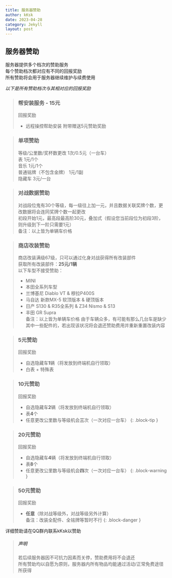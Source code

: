 ```yaml
---
title: 服务器赞助
author: kKsk
date: 2023-04-28
category: Jekyll
layout: post
---
```


## 服务器赞助

服务器提供多个档次的赞助服务  
每个赞助档次都对应有不同的回报奖励  
所有赞助将会用于服务器继续维护与续费使用

*以下是所有赞助档次与其相对应的回报奖励*

> ### 帮安装服务 - 15元
> 
> 回报奖励  
> - 远程操控帮助安装
> 附带赠送5元赞助奖励

> ### 单项赞助
> 
> 等级/公里数/奖杯数更改 1次/0.5元（一台车）  
> 表 1元/1个  
> 音乐 1元/1个  
> 普通铭牌（不包含金牌） 1元/1副  
> 隐藏车 3元/一台

> ### 对战数据赞助
> 
> 对战段位鬼有30个等级，每一级往上加一元，并且数据关联奖牌个数，更改数据将会连同奖牌个数一起更改    
> 初段开始1元，最高段最高阶30元，叠加式（假设您当前段位为初段3阶，则升级到下一阶只需要1元）  
> 备注：以上皆为单辆车价格  

> ### 商店改装赞助
> 
> 商店改装满级67级，只可以通过化身对战获得所有改装部件  
> 获取所有改装部件：**25元/1辆**  
> 以下车型不接受赞助：  
> - MINI  
> - 本田全系列车型  
> - 兰博基尼 Diablo VT & 穆拉P400S  
> - 马自达 新款MX-5 软顶版本 & 硬顶版本
> - 日产 S130 & R35全系列 & Z34 Nismo & S13
> - 丰田 GR Supra  
> 备注：以上皆为单辆车价格
> 由于车辆众多，有可能有那么几台车是缺少其中一些配件的，若出现该状况将会退还赞助费用并重新重置改装内容

> ### 5元赞助
> 
> 回报奖励  
> - 自选隐藏车**1**辆（将发放到终端机自行领取）
> - 白表 + 特殊表

> ### 10元赞助
> 
> 回报奖励  
> - 自选隐藏车**2**辆（将发放到终端机自行领取）
> - 表**4**个
> - 任意更改公里数与等级机会**三**次（一次对应一台车）
{: .block-tip }

> ### 20元赞助
> 
> 回报奖励  
> - 自选隐藏车**4**辆（将发放到终端机自行领取）
> - 表**8**个
> - 任意更改公里数与等级机会**四**次（一次对应一台车）
{: .block-warning }

> ### 50元赞助
> 
> 回报奖励  
> - **任意**（除对战等级外，对战等级另外计算）  
> 备注：改装全配件、全铭牌等暂时不行
{: .block-danger }

详细赞助请在QQ群内联系kKsk以赞助

> ##### 声明
> 
> 若后续服务器因不可抗力因素而关停，赞助费用将不会退还  
> 所有赞助均以自愿为原则，服务器内所有物品均能通过活动/正常免费途径所获得

